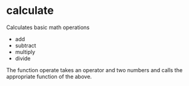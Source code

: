 # calculate
Calculates basic math operations
- add
- subtract
- multiply
- divide

The function operate takes an operator and two numbers and calls
the appropriate function of the above.